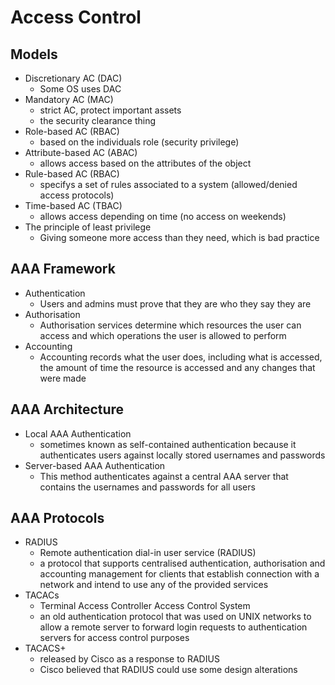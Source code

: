 # Access Control
## Models
- Discretionary AC (DAC)
  - Some OS uses  DAC
- Mandatory AC (MAC)
  - strict AC, protect important assets
  - the security clearance thing
- Role-based AC (RBAC) 
  - based on the individuals role (security privilege)
- Attribute-based AC (ABAC)
  - allows access based on the attributes of the object
- Rule-based AC (RBAC)
  - specifys a set of rules associated to a system (allowed/denied access protocols)
- Time-based AC (TBAC)
  - allows access depending on time (no access on weekends)
- The principle of least privilege
  - Giving someone more access than they need, which is bad practice
    
## AAA Framework
- Authentication
  - Users and admins must prove that they are who they say they are
- Authorisation
  - Authorisation services determine which resources the user can access and which operations the user is allowed to perform
- Accounting
  - Accounting records what the user does, including what is accessed, the amount of time the resource is accessed and any changes that were made

## AAA Architecture    
- Local AAA Authentication
  - sometimes known as self-contained authentication because it authenticates users against locally stored usernames and passwords
- Server-based AAA Authentication
  - This method authenticates against a central AAA server that contains the usernames and passwords for all users
    
## AAA Protocols
- RADIUS
  - Remote authentication dial-in user service (RADIUS)
  - a protocol that supports centralised authentication, authorisation and accounting management  for clients that establish connection with a network and intend to use any of the provided services 
- TACACs
  - Terminal Access Controller Access Control System
  - an old authentication protocol that was used on UNIX networks to allow a remote server to forward login requests to authentication servers for access control purposes  
- TACACS+
  - released by Cisco as a response to RADIUS
  - Cisco believed that RADIUS could use some design alterations  
